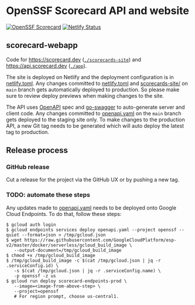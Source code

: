 # OpenSSF Scorecard API and website

[![OpenSSF Scorecard](https://api.scorecard.dev/projects/github.com/ossf/scorecard-webapp/badge)](https://api.scorecard.dev/projects/github.com/ossf/scorecard-webapp)
[![Netlify Status](https://api.netlify.com/api/v1/badges/d631bbe2-0e67-48ae-81a7-d7015195c9fd/deploy-status)](https://app.netlify.com/sites/ossf-scorecard/deploys)

## scorecard-webapp

Code for https://scorecard.dev
([`./scorecards-site`](./scorecards-site)) and
https://api.scorecard.dev ([`./app`](./app)).

The site is deployed on Netlify and the deployment configuration is in
[netlify.toml](./netlify.toml). Any changes committed to
[netlify.toml](./netlify.toml) and [scorecards-site/](./scorecards-site) on
`main` branch gets automatically deployed to production. So please make sure to
review deploy previews when making changes to the site.

The API uses [OpenAPI](https://www.openapis.org/) spec and
[go-swagger](https://goswagger.io/) to auto-generate server and client code. Any
changes committed to [openapi.yaml](./openapi.yaml) on the `main` branch gets
deployed to the staging site only. To make changes to the production API, a new
Git tag needs to be generated which will auto deploy the latest tag to
production.

## Release process

### GitHub release

Cut a release for the project via the GitHub UX or by pushing a new tag.

### TODO: automate these steps

Any updates made to [openapi.yaml](./openapi.yaml) needs to be deployed onto
Google Cloud Endpoints. To do that, follow these steps:

```
$ gcloud auth login
$ gcloud endpoints services deploy openapi.yaml --project openssf --quiet --format=json > /tmp/gcloud.json
$ wget https://raw.githubusercontent.com/GoogleCloudPlatform/esp-v2/master/docker/serverless/gcloud_build_image \
   --output-document=/tmp/gcloud_build_image
$ chmod +x /tmp/gcloud_build_image
$ /tmp/gcloud_build_image -c $(cat /tmp/gcloud.json | jq -r .serviceConfig.id) \
   -s $(cat /tmp/gcloud.json | jq -r .serviceConfig.name) \
   -p openssf -z us
$ gcloud run deploy scorecard-endpoints-prod \
   --image=<image-from-above-step> \
   --project=openssf
   # For region prompt, choose us-central1.
```
